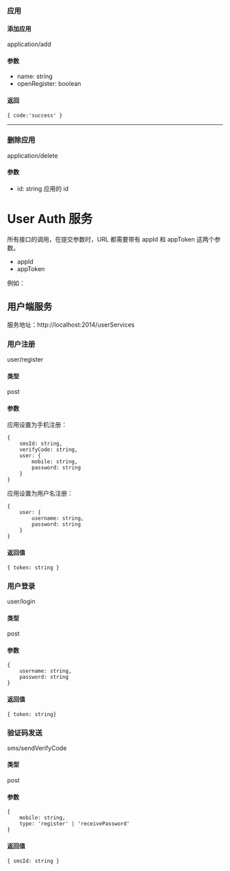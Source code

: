 ### 应用
#### 添加应用
application/add
#### 参数
* name: string
* openRegister: boolean
#### 返回
`
{ code:'success' }
`
<hr/>

### 删除应用
application/delete
#### 参数
* id: string 应用的 id

# User Auth 服务

所有接口的调用，在提交参数时，URL 都需要带有 appId 和 appToken 这两个参数。

* appId
* appToken

例如：

##  用户端服务

服务地址：http://localhost:2014/userServices

### 用户注册
user/register
#### 类型
post
#### 参数
应用设置为手机注册：
```
{
    smsId: string,
    verifyCode: string,
    user: {
        mobile: string,
        password: string
    }
}
```
应用设置为用户名注册：
```
{
    user: {
        username: string,
        password: string
    }
}
```
#### 返回值
`{ token: string }`

### 用户登录
user/login
#### 类型
post
#### 参数
```
{
    username: string,
    password: string
}
```
#### 返回值
`
{ token: string}
`

### 验证码发送
sms/sendVerifyCode
#### 类型
post
#### 参数
```
{
    mobile: string,
    type: 'register' | 'receivePassword'
}
```
#### 返回值
`
{
    smsId: string
}
`



